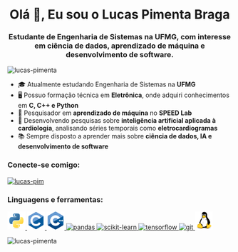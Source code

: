 <h1 align="center">Olá 👋, Eu sou o Lucas Pimenta Braga</h1>
<h3 align="center">Estudante de Engenharia de Sistemas na UFMG, com interesse em ciência de dados, aprendizado de máquina e desenvolvimento de software.</h3>

<p align="left"> <img src="https://komarev.com/ghpvc/?username=lucas-pimenta&label=Profile%20views&color=0e75b6&style=flat" alt="lucas-pimenta" /> </p>

- 🎓 Atualmente estudando Engenharia de Sistemas na **UFMG**  
- 🖥️ Possuo formação técnica em **Eletrônica**, onde adquiri conhecimentos em **C, C++ e Python**  
- 🤖 Pesquisador em **aprendizado de máquina** no **SPEED Lab**  
- 🔬 Desenvolvendo pesquisas sobre **inteligência artificial aplicada à cardiologia**, analisando séries temporais como **eletrocardiogramas**  
- 📚 Sempre disposto a aprender mais sobre **ciência de dados, IA e desenvolvimento de software**  

<h3 align="left">Conecte-se comigo:</h3>
<p align="left">
<a href="https://www.linkedin.com/in/lucas-pim" target="blank">
<img align="center" src="https://raw.githubusercontent.com/rahuldkjain/github-profile-readme-generator/master/src/images/icons/Social/linked-in-alt.svg" alt="lucas-pim" height="30" width="40" />
</a>
</p>

<h3 align="left">Linguagens e ferramentas:</h3>
<p align="left">
<a href="https://www.python.org/" target="_blank" rel="noreferrer">
<img src="https://raw.githubusercontent.com/devicons/devicon/master/icons/python/python-original.svg" alt="python" width="40" height="40"/>
</a>
<a href="https://www.cprogramming.com/" target="_blank" rel="noreferrer">
<img src="https://raw.githubusercontent.com/devicons/devicon/master/icons/c/c-original.svg" alt="c" width="40" height="40"/>
</a>
<a href="https://isocpp.org/" target="_blank" rel="noreferrer">
<img src="https://raw.githubusercontent.com/devicons/devicon/master/icons/cplusplus/cplusplus-original.svg" alt="cplusplus" width="40" height="40"/>
</a>
<a href="https://pandas.pydata.org/" target="_blank" rel="noreferrer">
<img src="https://upload.wikimedia.org/wikipedia/commons/e/ed/Pandas_logo.svg" alt="pandas" width="40" height="40"/>
</a>
<a href="https://scikit-learn.org/" target="_blank" rel="noreferrer">
<img src="https://upload.wikimedia.org/wikipedia/commons/0/05/Scikit_learn_logo_small.svg" alt="scikit-learn" width="40" height="40"/>
</a>
<a href="https://www.tensorflow.org/" target="_blank" rel="noreferrer">
<img src="https://upload.wikimedia.org/wikipedia/commons/2/2d/Tensorflow_logo.svg" alt="tensorflow" width="40" height="40"/>
</a>
<a href="https://git-scm.com/" target="_blank" rel="noreferrer">
<img src="https://www.vectorlogo.zone/logos/git-scm/git-scm-icon.svg" alt="git" width="40" height="40"/>
</a>
<a href="https://www.linux.org/" target="_blank" rel="noreferrer">
<img src="https://raw.githubusercontent.com/devicons/devicon/master/icons/linux/linux-original.svg" alt="linux" width="40" height="40"/>
</a>
</p>

<p><img align="left" src="https://github-readme-stats.vercel.app/api/top-langs?username=lucas-pimenta&show_icons=true&locale=en&layout=compact" alt="lucas-pimenta" /></p>